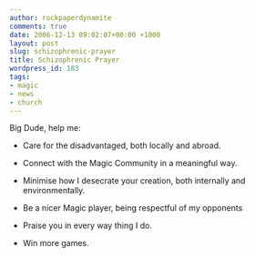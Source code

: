 ```yaml
---
author: rockpaperdynamite
comments: true
date: 2006-12-13 09:02:07+00:00 +1000
layout: post
slug: schizophrenic-prayer
title: Schizophrenic Prayer
wordpress_id: 183
tags:
- magic
- news
- church
---
```


Big Dude, help me:



	
  * Care for the disadvantaged, both locally and abroad.

	
  * Connect with the Magic Community in a meaningful way.

	
  * Minimise how I desecrate your creation, both internally and environmentally.

	
  * Be a nicer Magic player, being respectful of my opponents

	
  * Praise you in every way thing I do.

	
  * Win more games.


